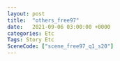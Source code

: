 ```yaml
---
layout: post
title:  "others_free97"
date:   2021-09-06 03:00:00 +0000
categories: Etc
Tags: Story Etc
SceneCode: ["scene_free97_q1_s20"]
---
```

